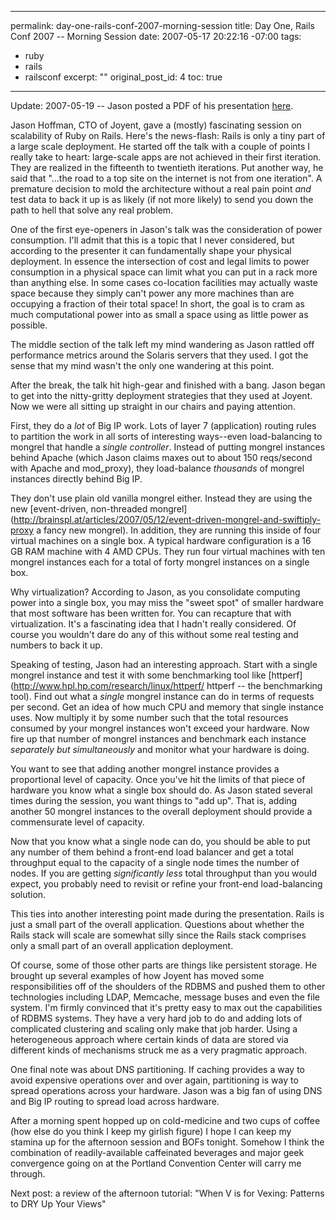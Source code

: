 ----- 
permalink: day-one-rails-conf-2007-morning-session
title: Day One, Rails Conf 2007 -- Morning Session
date: 2007-05-17 20:22:16 -07:00
tags:
- ruby
- rails
- railsconf
excerpt: ""
original_post_id: 4
toc: true
-----
Update: 2007-05-19 -- Jason posted a PDF of his presentation [here](http://media.joyent.com/JHoffmanRailsConf-May2007.pdf).

Jason Hoffman, CTO of Joyent, gave a (mostly) fascinating session on scalability of Ruby on Rails. Here's the news-flash: Rails is only a tiny part of a large scale deployment. He started off the talk with a couple of points I really take to heart: large-scale apps are not achieved in their first iteration. They are realized in the fifteenth to twentieth iterations. Put another way, he said that "...the road to a top site on the internet is not from one iteration". A premature decision to mold the architecture without a real pain point _and_ test data to back it up is as likely (if not more likely) to send you down the path to hell that solve any real problem.

One of the first eye-openers in Jason's talk was the consideration of power consumption. I'll admit that this is a topic that I never considered, but according to the presenter it can fundamentally shape your physical deployment. In essence the intersection of cost and legal limits to power consumption in a physical space can limit what you can put in a rack more than anything else. In some cases co-location facilities may actually waste space because they simply can't power any more machines than are occupying a fraction of their total space! In short, the goal is to cram as much computational power into as small a space using as little power as possible.

The middle section of the talk left my mind wandering as Jason rattled off performance metrics around the Solaris servers that they used. I got the sense that my mind wasn't the only one wandering at this point.

After the break, the talk hit high-gear and finished with a bang. Jason began to get into the nitty-gritty deployment strategies that they used at Joyent. Now we were all sitting up straight in our chairs and paying attention.

First, they do a _lot_ of Big IP work. Lots of layer 7 (application) routing rules to partition the work in all sorts of interesting ways--even load-balancing to mongrel that handle a _single controller_. Instead of putting mongrel instances behind Apache (which Jason claims maxes out to about 150 reqs/second with Apache and mod_proxy), they load-balance _thousands_ of mongrel instances directly behind Big IP.

They don't use plain old vanilla mongrel either. Instead they are using the new [event-driven, non-threaded mongrel](http://brainspl.at/articles/2007/05/12/event-driven-mongrel-and-swiftiply-proxy a fancy new mongrel). In addition, they are running this inside of four virtual machines on a single box. A typical hardware configuration is a 16 GB RAM machine with 4 AMD CPUs. They run four virtual machines with ten mongrel instances each for a total of forty mongrel instances on a single box.

Why virtualization? According to Jason, as you consolidate computing power into a single box, you may miss the "sweet spot" of smaller hardware that most software has been written for. You can recapture that with virtualization. It's a fascinating idea that I hadn't really considered. Of course you wouldn't dare do any of this without some real testing and numbers to back it up.

Speaking of testing, Jason had an interesting approach. Start with a single mongrel instance and test it with some benchmarking tool like [httperf](http://www.hpl.hp.com/research/linux/httperf/ httperf -- the benchmarking tool). Find out what a _single_ mongrel instance can do in terms of requests per second. Get an idea of how much CPU and memory that single instance uses. Now multiply it by some number such that the total resources consumed by your mongrel instances won't exceed your hardware. Now fire up that number of mongrel instances and benchmark each instance _separately but simultaneously_ and monitor what your hardware is doing.

You want to see that adding another mongrel instance provides a proportional level of capacity. Once you've hit the limits of that piece of hardware you know what a single box should do. As Jason stated several times during the session, you want things to "add up". That is, adding another 50 mongrel instances to the overall deployment should provide a commensurate level of capacity. 

Now that you know what a single node can do, you should be able to put any number of them behind a front-end load balancer and get a total throughput equal to the capacity of a single node times the number of nodes. If you are getting _significantly less_ total throughput than you would expect, you probably need to revisit or refine your front-end load-balancing solution.

This ties into another interesting point made during the presentation. Rails is just a small part of the overall application. Questions about whether the Rails stack will scale are somewhat silly since the Rails stack comprises only a small part of an overall application deployment.

Of course, some of those other parts are things like persistent storage. He brought up several examples of how Joyent has moved some responsibilities off of the shoulders of the RDBMS and pushed them to other technologies including LDAP, Memcache, message buses and even the file system. I'm firmly convinced that it's pretty easy to max out the capabilities of RDBMS systems. They have a very hard job to do and adding lots of complicated clustering and scaling only make that job harder. Using a heterogeneous approach where certain kinds of data are stored via different kinds of mechanisms struck me as a very pragmatic approach.

One final note was about DNS partitioning. If caching provides a way to avoid expensive operations over and over again, partitioning is way to spread operations across your hardware. Jason was a big fan of using DNS and Big IP routing to spread load across hardware.

After a morning spent hopped up on cold-medicine and two cups of coffee (how else do you think I keep my girlish figure) I hope I can keep my stamina up for the afternoon session and BOFs tonight. Somehow I think the combination of readily-available caffeinated beverages and major geek convergence going on at the Portland Convention Center will carry me through.

Next post: a review of the afternoon tutorial: "When V is for Vexing: Patterns to DRY Up Your Views"
